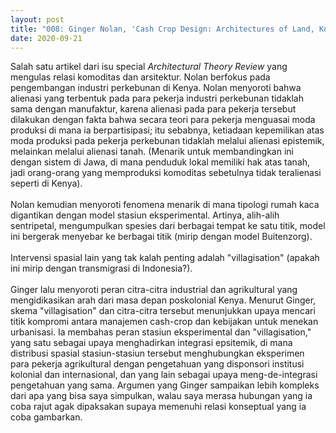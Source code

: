 ```yaml
---
layout: post
title: "008: Ginger Nolan, 'Cash Crop Design: Architectures of Land, Knowledge, and Alienation in Twentieth-Century Kenya' Architectural Theory Review 21/3 (2017)"
date: 2020-09-21
---
```

Salah satu artikel dari isu special *Architectural Theory Review* yang mengulas relasi komoditas dan arsitektur. Nolan berfokus pada pengembangan industri perkebunan di Kenya. Nolan menyoroti bahwa alienasi yang terbentuk pada para pekerja industri perkebunan tidaklah sama dengan manufaktur, karena alienasi pada para pekerja tersebut dilakukan dengan fakta bahwa secara teori para pekerja menguasai moda produksi di mana ia berpartisipasi; itu sebabnya, ketiadaan kepemilikan atas moda produksi pada pekerja perkebunan tidaklah melalui alienasi epistemik, melainkan melalui alienasi tanah. (Menarik untuk membandingkan ini dengan sistem di Jawa, di mana penduduk lokal memiliki hak atas tanah, jadi orang-orang yang memproduksi komoditas sebetulnya tidak teralienasi seperti di Kenya).
<br/><br/>Nolan kemudian menyoroti fenomena menarik di mana tipologi rumah kaca digantikan dengan model stasiun eksperimental. Artinya, alih-alih sentripetal, mengumpulkan spesies dari berbagai tempat ke satu titik, model ini bergerak menyebar ke berbagai titik (mirip dengan model Buitenzorg).
<br/><br/>Intervensi spasial lain yang tak kalah penting adalah "villagisation" (apakah ini mirip dengan transmigrasi di Indonesia?).
<br/><br/> Ginger lalu menyoroti peran citra-citra industrial dan agrikultural yang mengidikasikan arah dari masa depan poskolonial Kenya. Menurut Ginger, skema "villagisation" dan citra-citra tersebut menunjukkan upaya mencari titik kompromi antara manajemen cash-crop dan kebijakan untuk menekan urbanisasi. Ia membahas peran stasiun eksperimental dan "villagisation," yang satu sebagai upaya menghadirkan integrasi epsitemik, di mana distribusi spasial stasiun-stasiun tersebut menghubungkan eksperimen para pekerja agrikultural dengan pengetahuan yang disponsori institusi kolonial dan internasional, dan yang lain sebagai upaya meng-de-integrasi pengetahuan yang sama. Argumen yang Ginger sampaikan lebih kompleks dari apa yang bisa saya simpulkan, walau saya merasa hubungan yang ia coba rajut agak dipaksakan supaya memenuhi relasi konseptual yang ia coba gambarkan.
